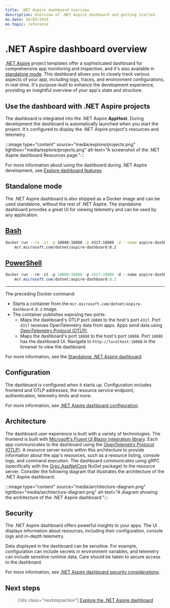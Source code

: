 ```yaml
---
title: .NET Aspire dashboard overview
description: Overview of .NET Aspire dashboard and getting started.
ms.date: 10/03/2024
ms.topic: reference
---
```


# .NET Aspire dashboard overview

[.NET Aspire](../../get-started/aspire-overview.md) project templates offer a sophisticated dashboard for comprehensive app monitoring and inspection, and it's also available in [standalone mode](#standalone-mode). This dashboard allows you to closely track various aspects of your app, including logs, traces, and environment configurations, in real-time. It's purpose-built to enhance the development experience, providing an insightful overview of your app's state and structure.

## Use the dashboard with .NET Aspire projects

The dashboard is integrated into the .NET Aspire **AppHost**. During development the dashboard is automatically launched when you start the project. It's configured to display the .NET Aspire project's resources and telemetry.

:::image type="content" source="media/explore/projects.png" lightbox="media/explore/projects.png" alt-text="A screenshot of the .NET Aspire dashboard Resources page.":::

For more information about using the dashboard during .NET Aspire development, see [Explore dashboard features](explore.md).

## Standalone mode

The .NET Aspire dashboard is also shipped as a Docker image and can be used standalone, without the rest of .NET Aspire. The standalone dashboard provides a great UI for viewing telemetry and can be used by any application.

## [Bash](#tab/bash)

```bash
docker run --rm -it -p 18888:18888 -p 4317:18889 -d --name aspire-dashboard \
    mcr.microsoft.com/dotnet/aspire-dashboard:8.2
```

## [PowerShell](#tab/powershell)

```powershell
docker run --rm -it -p 18888:18888 -p 4317:18889 -d --name aspire-dashboard `
    mcr.microsoft.com/dotnet/aspire-dashboard:8.2
```

---

The preceding Docker command:

- Starts a container from the `mcr.microsoft.com/dotnet/aspire-dashboard:8.2` image.
- The container publishes exposing two ports:
  - Maps the dashboard's OTLP port `18889` to the host's port `4317`. Port `4317` receives OpenTelemetry data from apps. Apps send data using [OpenTelemetry Protocol (OTLP)](https://opentelemetry.io/docs/specs/otlp/).
  - Maps the dashboard's port `18888` to the host's port `18888`. Port `18888` has the dashboard UI. Navigate to `http://localhost:18888` in the browser to view the dashboard.

For more information, see the [Standalone .NET Aspire dashboard](standalone.md).

## Configuration

The dashboard is configured when it starts up. Configuration includes frontend and OTLP addresses, the resource service endpoint, authentication, telemetry limits and more.

For more information, see [.NET Aspire dashboard configuration](configuration.md).

## Architecture

The dashboard user experience is built with a variety of technologies. The frontend is built with [Microsoft's Fluent UI Blazor integration library](https://github.com/microsoft/fluentui-blazor). Each app communicates to the dashboard using the [OpenTelemetry Protocol (OTLP)](https://opentelemetry.io/docs/specs/otlp/). A resource server exists within this architecture to provide information about the app's resources, such as a resource listing, console logs, and command execution. The dashboard communicates using gRPC (specifically with the [Grpc.AspNetCore](https://www.nuget.org/packages/Grpc.AspNetCore) NuGet package) to the resource server. Consider the following diagram that illustrates the architecture of the .NET Aspire dashboard:

:::image type="content" source="media/architecture-diagram.png" lightbox="media/architecture-diagram.png" alt-text="A diagram showing the architecture of the .NET Aspire dashboard.":::

## Security

The .NET Aspire dashboard offers powerful insights to your apps. The UI displays information about resources, including their configuration, console logs and in-depth telemetry.

Data displayed in the dashboard can be sensitive. For example, configuration can include secrets in environment variables, and telemetry can include sensitive runtime data. Care should be taken to secure access to the dashboard.

For more information, see [.NET Aspire dashboard security considerations](security-considerations.md).

## Next steps

> [!div class="nextstepaction"]
> [Explore the .NET Aspire dashboard](explore.md)
